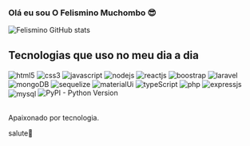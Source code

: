 ### Olá eu sou O Felismino Muchombo 😎

![Felismino GitHub stats](https://github-readme-stats.vercel.app/api?username=Felismino2022&show_icons=true&theme=dracula)

## Tecnologias que uso no meu dia a dia

<div>
    <img align="center" alt="html5" src="https://img.shields.io/badge/HTML5-E34F26?style=for-the-badge&logo=html5&logoColor=white" />
    <img align="center" alt="css3" src="https://img.shields.io/badge/CSS3-1572B6?style=for-the-badge&logo=css3&logoColor=white" />
    <img align="center" alt="javascript" src="https://img.shields.io/badge/JavaScript-F7DF1E?style=for-the-badge&logo=javascript&logoColor=black" />
    <img align="center" alt="nodejs" src="https://img.shields.io/badge/Node.js-43853D?style=for-the-badge&logo=node.js&logoColor=white" />
    <img align="center" alt="reactjs" src="https://img.shields.io/badge/React-20232A?style=for-the-badge&logo=react&logoColor=61DAFB" />
     <img align="center" alt="boostrap" src="https://img.shields.io/badge/Bootstrap-563D7C?style=for-the-badge&logo=bootstrap&logoColor=white" />
     <img align="center" alt="laravel" src="https://img.shields.io/badge/Laravel-FF2D20?style=for-the-badge&logo=laravel&logoColor=white" />
     <img align="center" alt="mongoDB" src="https://img.shields.io/badge/MongoDB-4EA94B?style=for-the-badge&logo=mongodb&logoColor=white" />
     <img align="center" alt="sequelize" src="https://img.shields.io/badge/sequelize-323330?style=for-the-badge&logo=sequelize&logoColor=blue" />
     <img align="center" alt="materialUi" src="https://img.shields.io/badge/Material--UI-0081CB?style=for-the-badge&logo=material-ui&logoColor=white" />
     <img align="center" alt="typeScript" src="https://img.shields.io/badge/TypeScript-007ACC?style=for-the-badge&logo=typescript&logoColor=white" />
     <img align="center" alt="php" src="https://img.shields.io/badge/PHP-777BB4?style=for-the-badge&logo=php&logoColor=white" />
     <img align="center" alt="expressjs" src="https://img.shields.io/badge/Express.js-404D59?style=for-the-badge" />
     <img align="center" alt="mysql" src="https://img.shields.io/badge/MySQL-00000F?style=for-the-badge&logo=mysql&logoColor=white" />
    <img alt="PyPI - Python Version" src="https://img.shields.io/pypi/pyversions/:packageName">

</div><br/>

Apaixonado por tecnologia.

salute💪
